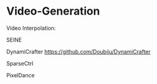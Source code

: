 # Video-Generation

Video Interpolation:

SEINE

DynamiCrafter  https://github.com/Doubiiu/DynamiCrafter

SparseCtrl

PixelDance
